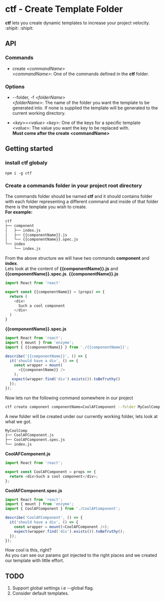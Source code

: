 # ctf - Create Template Folder

**ctf** lets you create dynamic templates to increase your project velocity. :shipit: :shipit:

## API

### Commands

- create _\<commandName>_  
  _\<commandName>_: One of the commands defined in the **ctf** folder.

### Options

- --folder, -f _\<folderName>_  
  _\<folderName>_: The name of the folder you want the template to be generated into. If none is supplied the template will be generated to the current working directory.

- _\<key>=\<value>_
  _\<key>_: One of the keys for a specific template  
  _\<value>_: The value you want the key to be replaced with.  
  **Must come after the create \<commandName>**

## Getting started

### install ctf globaly

```npm
npm i -g ctf
```

### Create a commands folder in your project root directory

The commands folder should be named **ctf** and it should contains folder with each folder representing a different command and inside of that folder there is the template you wish to create.  
**For example:**

```bash
ctf
├── component
│   ├── index.js
│   ├── {{componentName}}.js
│   └── {{componentName}}.spec.js
└── index
    └── index.js
```

From the above structure we will have two commands **component** and **index**.  
Lets look at the content of **{{componentName}}.js** and **{{componentName}}.spec.js**.
**{{componentName}}.js**

```javascript
import React from 'react'

export const {{componentName}} = (props) => {
  return (
    <div>
      Such a cool component
    </div>
  )
}
```

**{{componentName}}.spec.js**

```javascript
import React from 'react';
import { mount } from 'enzyme';
import { {{componentName}} } from './{{componentName}}';

describe('{{componentName}}', () => {
  it('should have a div', () => {
    const wrapper = mount(
      <{{componentName}} />
    );
   expect(wrapper.find('div').exists()).toBeTruthy()
  });
});
```

Now lets run the following command somewhere in our project

```bash
ctf create component componentName=CoolAFComponent --folder MyCoolComp
```

A new folder will be created under our currently working folder, lets look at what we got.

```bash
MyCoolComp
├── CoolAFComponent.js
├── CoolAFComponent.spec.js
└── index.js
```

**CoolAFComponent.js**

```javascript
import React from 'react';

export const CoolAFComponent = props => {
  return <div>Such a cool component</div>;
};
```

**CoolAFComponent.spec.js**

```javascript
import React from 'react';
import { mount } from 'enzyme';
import { CoolAFComponent } from './CoolAFComponent';

describe('CoolAFComponent', () => {
  it('should have a div', () => {
    const wrapper = mount(<CoolAFComponent />);
    expect(wrapper.find('div').exists()).toBeTruthy();
  });
});
```

How cool is this, right?  
As you can see our params got injected to the right places and we created our template with little effort.

## TODO

1. Support global settings i.e --global flag.
2. Consider default templates.
